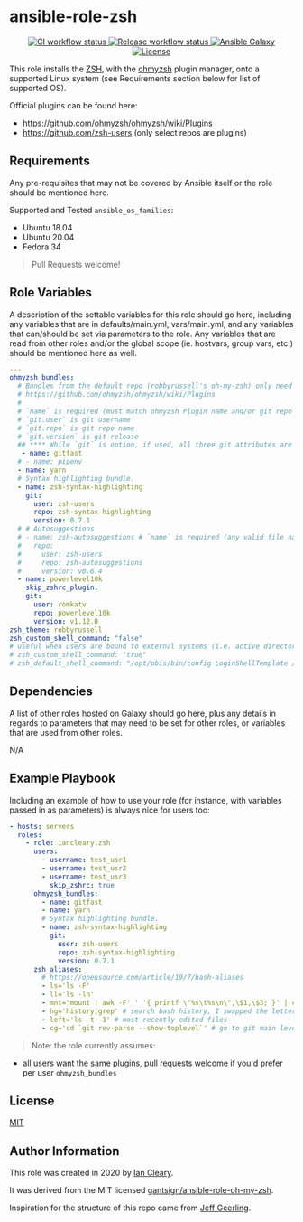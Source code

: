 ansible-role-zsh
=========

<p align="center">

<a href="https://github.com/iancleary/ansible-role-zsh/actions?query=workflow%3Aci" target="_blank">
    <img src="https://github.com/iancleary/ansible-role-zsh/workflows/CI/badge.svg" alt="CI workflow status">
</a>

<a href="https://github.com/iancleary/ansible-role-zsh/actions?query=workflow%3Arelease" target="_blank">
    <img src="https://github.com/iancleary/ansible-role-zsh/workflows/Release/badge.svg" alt="Release workflow status">
</a>
<a href="https://galaxy.ansible.com/iancleary/zsh" target="_blank">
    <img src="https://img.shields.io/badge/ansible--galaxy-iancleary.zsh-blue.svg" alt="Ansible Galaxy">
</a>
<a href="https://raw.githubusercontent.com/iancleary/ansible-role-zsh/main/LICENSE" target="_blank">
    <img src="https://img.shields.io/badge/license-MIT-blue.svg" alt="License">
</a>
</p>

This role installs the [ZSH](https://www.zsh.org/), with the [ohmyzsh](https://github.com/ohmyzsh/ohmyzsh) plugin manager, onto a supported Linux system (see Requirements section below for list of supported OS).

Official plugins can be found here:

* <https://github.com/ohmyzsh/ohmyzsh/wiki/Plugins>
* <https://github.com/zsh-users> (only select repos are plugins)

Requirements
------------

Any pre-requisites that may not be covered by Ansible itself or the role should be mentioned here.

Supported and Tested `ansible_os_families`:

* Ubuntu 18.04
* Ubuntu 20.04
* Fedora 34

> Pull Requests welcome!

Role Variables
--------------

A description of the settable variables for this role should go here, including any variables that are in defaults/main.yml, vars/main.yml, and any variables that can/should be set via parameters to the role. Any variables that are read from other roles and/or the global scope (ie. hostvars, group vars, etc.) should be mentioned here as well.

```yaml
---
ohmyzsh_bundles:
  # Bundles from the default repo (robbyrussell's oh-my-zsh) only need a name
  # https://github.com/ohmyzsh/ohmyzsh/wiki/Plugins
  #
  # `name` is required (must match ohmyzsh Plugin name and/or git repo
  # `git.user` is git username
  # `git.repo` is git repo name
  # `git.version` is git release
  ## **** While `git` is option, if used, all three git attributes are required ****
   - name: gitfast
  # - name: pipenv
  - name: yarn
  # Syntax highlighting bundle.
  - name: zsh-syntax-highlighting
    git:
      user: zsh-users
      repo: zsh-syntax-highlighting
      version: 0.7.1
  # # Autosuggestions
  # - name: zsh-autosuggestions # `name` is required (any valid file name will do so long as it's unique for the bundles)
  #   repo:
  #     user: zsh-users
  #     repo: zsh-autosuggestions
  #     version: v0.6.4
  - name: powerlevel10k
    skip_zshrc_plugin:
    git:
      user: romkatv
      repo: powerlevel10k
      version: v1.12.0
zsh_theme: robbyrussell
zsh_custom_shell_command: "false"
# useful when users are bound to external systems (i.e. active directory)
# zsh_custom_shell_command: "true"
# zsh_default_shell_command: "/opt/pbis/bin/config LoginShellTemplate /usr/bin/zsh"
```

Dependencies
------------

A list of other roles hosted on Galaxy should go here, plus any details in regards to parameters that may need to be set for other roles, or variables that are used from other roles.

N/A

Example Playbook
----------------

Including an example of how to use your role (for instance, with variables passed in as parameters) is always nice for users too:

```yaml
- hosts: servers
  roles:
    - role: iancleary.zsh
      users:
        - username: test_usr1
        - username: test_usr2
        - username: test_usr3
          skip_zshrc: true
      ohmyzsh_bundles:
        - name: gitfast
        - name: yarn
        # Syntax highlighting bundle.
        - name: zsh-syntax-highlighting
          git:
            user: zsh-users
            repo: zsh-syntax-highlighting
            version: 0.7.1
      zsh_aliases:
        # https://opensource.com/article/19/7/bash-aliases
        - ls='ls -F'
        - ll='ls -lh'
        - mnt="mount | awk -F' ' '{ printf \"%s\t%s\n\",\$1,\$3; }' | column -t | egrep ^/dev/ | sort"
        - hg='history|grep' # search bash history, I swapped the letters for github-cli compatibility
        - left='ls -t -1' # most recently edited files
        - cg='cd `git rev-parse --show-toplevel`' # go to git main level
```

> Note: the role currently assumes:

* all users want the same plugins, pull requests welcome if you'd prefer per user `ohmyzsh_bundles`

License
-------

[MIT](LICENSE)

Author Information
------------------

This role was created in 2020 by [Ian Cleary](https://blog.iancleary.me).

It was derived from the MIT licensed [gantsign/ansible-role-oh-my-zsh](https://github.com/gantsign/ansible-role-oh-my-zsh).

Inspiration for the structure of this repo came from [Jeff Geerling](https://github.com/geerlingguy/ansible-role-nginx).
